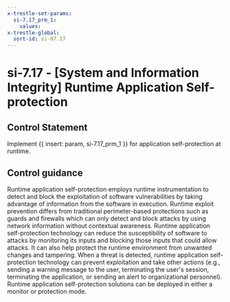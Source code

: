 ```yaml
---
x-trestle-set-params:
  si-7.17_prm_1:
    values:
x-trestle-global:
  sort-id: si-07.17
---
```


# si-7.17 - \[System and Information Integrity\] Runtime Application Self-protection

## Control Statement

Implement {{ insert: param, si-7.17_prm_1 }} for application self-protection at runtime.

## Control guidance

Runtime application self-protection employs runtime instrumentation to detect and block the exploitation of software vulnerabilities by taking advantage of information from the software in execution. Runtime exploit prevention differs from traditional perimeter-based protections such as guards and firewalls which can only detect and block attacks by using network information without contextual awareness. Runtime application self-protection technology can reduce the susceptibility of software to attacks by monitoring its inputs and blocking those inputs that could allow attacks. It can also help protect the runtime environment from unwanted changes and tampering. When a threat is detected, runtime application self-protection technology can prevent exploitation and take other actions (e.g., sending a warning message to the user, terminating the user's session, terminating the application, or sending an alert to organizational personnel). Runtime application self-protection solutions can be deployed in either a monitor or protection mode.
